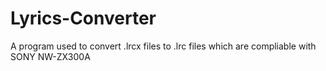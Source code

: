 # Lyrics-Converter
A program used to convert .lrcx files to .lrc files which are compliable with SONY NW-ZX300A
